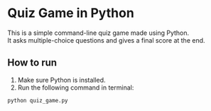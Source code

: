 # Quiz Game in Python

This is a simple command-line quiz game made using Python.  
It asks multiple-choice questions and gives a final score at the end.

## How to run

1. Make sure Python is installed.
2. Run the following command in terminal:

```bash
python quiz_game.py